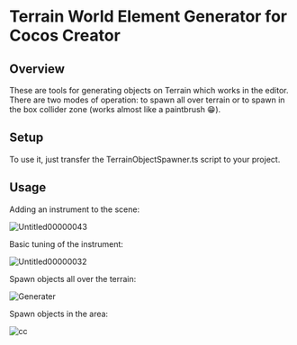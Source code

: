# Terrain World Element Generator for Cocos Creator

## Overview
These are tools for generating objects on Terrain which works in the editor. There are two modes of operation: to spawn all over terrain or to spawn in the box collider zone (works almost like a paintbrush 😁).

## Setup
To use it, just transfer the TerrainObjectSpawner.ts script to your project.

## Usage

Adding an instrument to the scene:

![Untitled00000043](https://github.com/Grozamir/TerrainWorldElementGeneratorForCocosCreator/assets/48309973/8b0d93c7-f0af-4184-8782-fe11d27e88cd)



Basic tuning of the instrument:

![Untitled00000032](https://github.com/Grozamir/TerrainWorldElementGeneratorForCocosCreator/assets/48309973/b67fea30-8454-4878-8625-db25c7f2802d)

Spawn objects all over the terrain:

![Generater](https://github.com/Grozamir/TerrainWorldElementGeneratorForCocosCreator/assets/48309973/967b8a93-dbbd-40c7-b9fa-d190ecca8031)

Spawn objects in the area:

![cc](https://github.com/Grozamir/TerrainWorldElementGeneratorForCocosCreator/assets/48309973/30b68f38-5cf6-4947-9724-8e0c4675a7ce)
